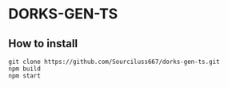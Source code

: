 # DORKS-GEN-TS

## How to install
```
git clone https://github.com/Sourciluss667/dorks-gen-ts.git
npm build
npm start
```